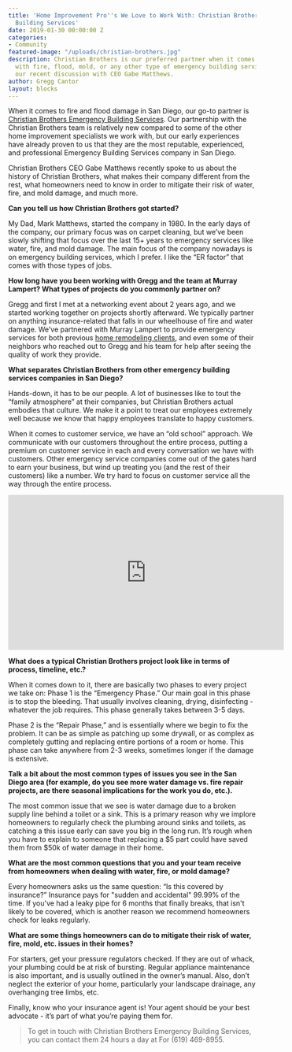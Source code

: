 ```yaml
---
title: 'Home Improvement Pro''s We Love to Work With: Christian Brothers Emergency
  Building Services'
date: 2019-01-30 00:00:00 Z
categories:
- Community
featured-image: "/uploads/christian-brothers.jpg"
description: Christian Brothers is our preferred partner when it comes to helping clients
  with fire, flood, mold, or any other type of emergency building service. Check out
  our recent discussion with CEO Gabe Matthews.
author: Gregg Cantor
layout: blocks
---
```


When it comes to fire and flood damage in San Diego, our go-to partner is [Christian Brothers Emergency Building Services](http://waterdamagesd.com/). Our partnership with the Christian Brothers team is relatively new compared to some of the other home improvement specialists we work with, but our early experiences have already proven to us that they are the most reputable, experienced, and professional Emergency Building Services company in San Diego.

Christian Brothers CEO Gabe Matthews recently spoke to us about the history of Christian Brothers, what makes their company different from the rest, what homeowners need to know in order to mitigate their risk of water, fire, and mold damage, and much more.

**Can you tell us how Christian Brothers got started?**

My Dad, Mark Matthews, started the company in 1980. In the early days of the company, our primary focus was on carpet cleaning, but we’ve been slowly shifting that focus over the last 15+ years to emergency services like water, fire, and mold damage. The main focus of the company nowadays is on emergency building services,  which I prefer. I like the “ER factor” that comes with those types of jobs.

**How long have you been working with Gregg and the team at Murray Lampert? What types of projects do you commonly partner on?**

Gregg and first I met at a networking event about 2 years ago, and we started working together on projects shortly afterward. We typically partner on anything insurance-related that falls in our wheelhouse of fire and water damage. We’ve partnered with Murray Lampert to provide emergency services for both previous [home remodeling clients](/featured-projects/), and even some of their neighbors who reached out to Gregg and his team for help after seeing the quality of work they provide.

**What separates Christian Brothers from other emergency building services companies in San Diego?**

Hands-down, it has to be our people. A lot of businesses like to tout the “family atmosphere” at their companies, but Christian Brothers actual embodies that culture. We make it a point to treat our employees extremely well because we know that happy employees translate to happy customers.

When it comes to customer service, we have an “old school” approach. We communicate with our customers throughout the entire process, putting a premium on customer service in each and every conversation we have with customers. Other emergency service companies come out of the gates hard to earn your business, but wind up treating you (and the rest of their customers) like a number. We try hard to focus on customer service all the way through the entire process.

<div class="flex-video">
  <iframe width="560" height="315" src="https://www.youtube.com/embed/G3atYV33tgA?rel=0&amp;showinfo=0" frameborder="0" allow="autoplay; encrypted-media" allowfullscreen></iframe>
</div>

**What does a typical Christian Brothers project look like in terms of process, timeline, etc.?**

When it comes down to it, there are basically two phases to every project we take on: Phase 1 is the “Emergency Phase.” Our main goal in this phase is to stop the bleeding. That usually involves cleaning, drying, disinfecting - whatever the job requires. This phase generally takes between 3-5 days.

Phase 2 is the “Repair Phase,” and is essentially where we begin to fix the problem. It can be as simple as patching up some drywall, or as complex as completely gutting and replacing entire portions of a room or home. This phase can take anywhere from 2-3 weeks, sometimes longer if the damage is extensive.

**Talk a bit about the most common types of issues you see in the San Diego area (for example, do you see more water damage vs. fire repair projects, are there seasonal implications for the work you do, etc.).**

The most common issue that we see is water damage due to a broken supply line behind a toilet or a sink. This is a primary reason why we implore homeowners to regularly check the plumbing around sinks and toilets, as catching a this issue early can save you big in the long run. It’s rough when you have to explain to someone that replacing a $5 part could have saved them from $50k of water damage in their home.

**What are the most common questions that you and your team receive from homeowners when dealing with water, fire, or mold damage?**

Every homeowners asks us the same question: “Is this covered by insurance?” Insurance pays for "sudden and accidental" 99.99% of the time. If you've had a leaky pipe for 6 months that finally breaks, that isn't likely to be covered, which is another reason we recommend homeowners check for leaks regularly.

**What are some things homeowners can do to mitigate their risk of water, fire, mold, etc. issues in their homes?**

For starters, get your pressure regulators checked. If they are out of whack, your plumbing could be at risk of bursting. Regular appliance maintenance is also important, and is usually outlined in the owner’s manual. Also, don’t neglect the exterior of your home, particularly your landscape drainage, any overhanging tree limbs, etc.

Finally, know who your insurance agent is! Your agent should be your best advocate - it’s part of what you’re paying them for.

> To get in touch with Christian Brothers Emergency Building Services, you can contact them 24 hours a day at For (619) 469-8955.

